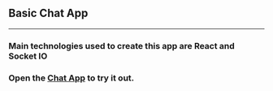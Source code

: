 
## Basic Chat App
___

### Main technologies used to create this app are React and Socket IO


### Open the  [Chat App]( https://frosty-jang-049a55.netlify.com/) to try it out.

